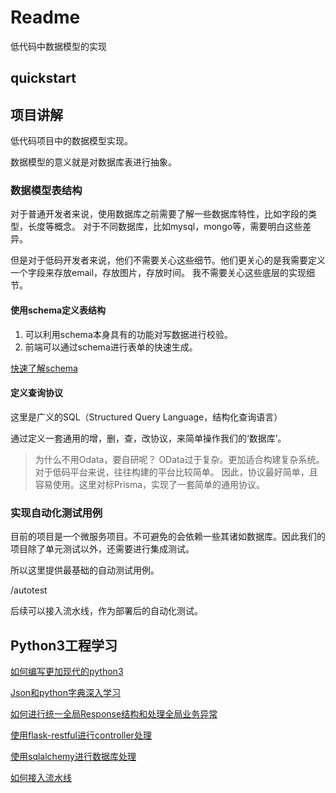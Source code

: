 # Readme
低代码中数据模型的实现
## quickstart

## 项目讲解
低代码项目中的数据模型实现。

数据模型的意义就是对数据库表进行抽象。

### 数据模型表结构
对于普通开发者来说，使用数据库之前需要了解一些数据库特性，比如字段的类型，长度等概念。
对于不同数据库，比如mysql，mongo等，需要明白这些差异。

但是对于低码开发者来说，他们不需要关心这些细节。他们更关心的是我需要定义一个字段来存放email，存放图片，存放时间。
我不需要关心这些底层的实现细节。

#### 使用schema定义表结构
1. 可以利用schema本身具有的功能对写数据进行校验。
2. 前端可以通过schema进行表单的快速生成。

[快速了解schema](/doc/learn/learn_about_schema.md)

#### 定义查询协议
这里是广义的SQL（Structured Query Language，结构化查询语言）

通过定义一套通用的增，删，查，改协议，来简单操作我们的‘数据库’。

> 为什么不用Odata，要自研呢？ OData过于复杂。更加适合构建复杂系统。对于低码平台来说，往往构建的平台比较简单。
> 因此，协议最好简单，且容易使用。这里对标Prisma，实现了一套简单的通用协议。


### 实现自动化测试用例
目前的项目是一个微服务项目。不可避免的会依赖一些其诸如数据库。因此我们的项目除了单元测试以外，还需要进行集成测试。

所以这里提供最基础的自动测试用例。

/autotest

后续可以接入流水线，作为部署后的自动化测试。


## Python3工程学习
[如何编写更加现代的python3]()

[Json和python字典深入学习](/doc/learn/json_and_dict.md)

[如何进行统一全局Response结构和处理全局业务异常](/doc/learn/global_error_handle.md)

[使用flask-restful进行controller处理](/doc/learn/flask-restful.md)

[使用sqlalchemy进行数据库处理](/doc/learn/learn_repo.md)

[如何接入流水线]()
